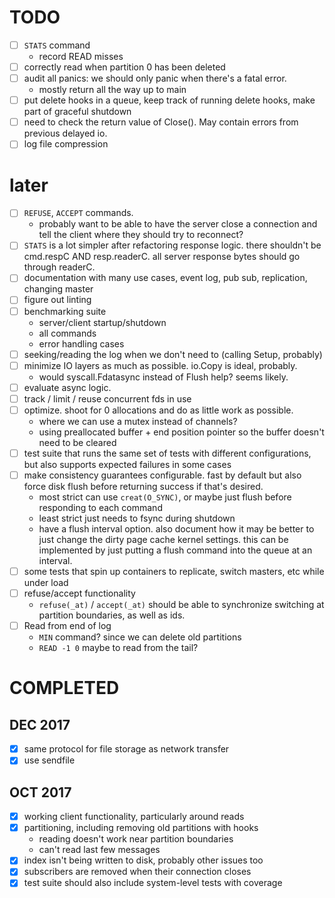 [modeline]: <> ( vim: set ft=markdown: )

# TODO

* [ ] `STATS` command
  * record READ misses
* [ ] correctly read when partition 0 has been deleted
* [ ] audit all panics: we should only panic when there's a fatal error.
  * mostly return all the way up to main
* [ ] put delete hooks in a queue, keep track of running delete hooks, make
      part of graceful shutdown
* [ ] need to check the return value of Close(). May contain errors from
      previous delayed io.
* [ ] log file compression

# later

* [ ] `REFUSE`, `ACCEPT` commands.
  * probably want to be able to have the server close a connection and tell the
    client where they should try to reconnect?
* [ ] `STATS` is a lot simpler after refactoring response logic. there
  shouldn't be cmd.respC AND resp.readerC. all server response bytes should go
  through readerC.
* [ ] documentation with many use cases, event log, pub sub, replication,
      changing master
* [ ] figure out linting
* [ ] benchmarking suite
  * server/client startup/shutdown
  * all commands
  * error handling cases
* [ ] seeking/reading the log when we don't need to (calling Setup, probably)
* [ ] minimize IO layers as much as possible. io.Copy is ideal, probably.
  * would syscall.Fdatasync instead of Flush help? seems likely.
* [ ] evaluate async logic.
* [ ] track / limit / reuse concurrent fds in use
* [ ] optimize. shoot for 0 allocations and do as little work as possible.
  * where we can use a mutex instead of channels?
  * using preallocated buffer + end position pointer so the buffer doesn't
    need to be cleared
* [ ] test suite that runs the same set of tests with different configurations,
      but also supports expected failures in some cases
* [ ] make consistency guarantees configurable. fast by default but also force
      disk flush before returning success if that's desired.
  * most strict can use `creat(O_SYNC)`, or maybe just flush before
    responding to each command
  * least strict just needs to fsync during shutdown
  * have a flush interval option. also document how it may be better to just
    change the dirty page cache kernel settings. this can be implemented by
    just putting a flush command into the queue at an interval.
* [ ] some tests that spin up containers to replicate, switch masters, etc
      while under load
* [ ] refuse/accept functionality
  * `refuse(_at)` / `accept(_at)` should be able to synchronize switching at
    partition boundaries, as well as ids.
* [ ] Read from end of log
  * `MIN` command? since we can delete old partitions
  * `READ -1 0` maybe to read from the tail?

# COMPLETED

## DEC 2017

* [x] same protocol for file storage as network transfer
* [x] use sendfile

## OCT 2017

* [x] working client functionality, particularly around reads
* [x] partitioning, including removing old partitions with hooks
  * reading doesn't work near partition boundaries
  * can't read last few messages
* [x] index isn't being written to disk, probably other issues too
* [x] subscribers are removed when their connection closes
* [x] test suite should also include system-level tests with coverage
